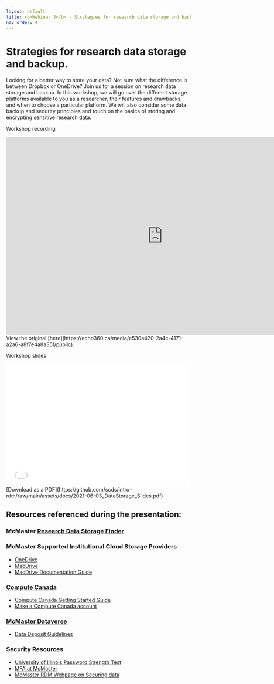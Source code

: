 ```yaml
---
layout: default
title: <b>Webinar 3</b> - Strategies for research data storage and backup.
nav_order: 4
---
```


# Strategies for research data storage and backup.

Looking for a better way to store your data? Not sure what the difference is between Dropbox or OneDrive? Join us for a session on research data storage and backup. In this workshop, we will go over the different storage platforms available to you as a researcher, their features and drawbacks, and when to choose a particular platform. We will also consider some data backup and security principles and touch on the basics of storing and encrypting sensitive research data.

Workshop recording
<iframe height="540" width="853" allowfullscreen frameborder=0 src="
https://echo360.ca/media/e530a420-2a4c-4171-a2a6-a8f7e4a8a35f/public"></iframe>
View the original [here](https://echo360.ca/media/e530a420-2a4c-4171-a2a6-a8f7e4a8a35f/public).

Workshop slides
<div style="position:relative;padding-top:66.25%;">
<iframe src="//docs.google.com/viewer?url=https://github.com/scds/intro-rdm/raw/main/assets/docs/2021-06-03_DataStorage_Slides.pdf?dl=0&hl=en_US&embedded=true" class="gde-frame" style="position:absolute;top:0;left:0;width:100%;height:100%;border:none;" scrolling="no"></iframe>
</div>
[Download as a PDF](https://github.com/scds/intro-rdm/raw/main/assets/docs/2021-06-03_DataStorage_Slides.pdf)

## Resources referenced during the presentation:

### McMaster [Research Data Storage Finder](https://u.mcmaster.ca/storagefinder)

### McMaster Supported Institutional Cloud Storage Providers
* [OneDrive](https://office365.mcmaster.ca/office-365-3/applications/ms-onedrive/)
* [MacDrive](macdrive.mcmaster.ca/)
* [MacDrive Documentation Guide](https://goo.gl/AvRGwx)

### [Compute Canada](https://www.computecanada.ca/)
* [Compute Canada Getting Started Guide](https://docs.computecanada.ca/wiki/Getting_started)
* [Make a Compute Canada account](https://www.computecanada.ca/research-portal/account-management/apply-for-an-account/)

### [McMaster Dataverse](https://dataverse.scholarsportal.info/dataverse/mcmaster)
* [Data Deposit Guidelines](https://library.mcmaster.ca/sites/default/files/2021_05_mcmaster_dataverse_data_deposit_guidelines.pdf)

### Security Resources
* [University of Illinois Password Strength Test](https://www.uic.edu/apps/strong-password/)
* [MFA at McMaster](https://office365.mcmaster.ca/mfa/)
* [McMaster RDM Webpage on Securing data](https://library.mcmaster.ca/services/rdm#tab-secure-your-data)
